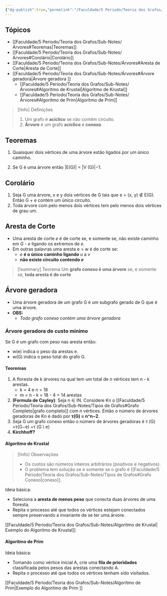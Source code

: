 ```yaml
---
{"dg-publish":true,"permalink":"/Faculdade/5 Periodo/Teoria dos Grafos/Sub-Notes/Árvores/","created":"2024-08-06T08:23:31.502-03:00"}
---
```


## Tópicos
- [[Faculdade/5 Periodo/Teoria dos Grafos/Sub-Notes/Árvores#Teoremas\|Teoremas]]
- [[Faculdade/5 Periodo/Teoria dos Grafos/Sub-Notes/Árvores#Corolário\|Corolário]]
- [[Faculdade/5 Periodo/Teoria dos Grafos/Sub-Notes/Árvores#Aresta de Corte\|Aresta de Corte]]
- [[Faculdade/5 Periodo/Teoria dos Grafos/Sub-Notes/Árvores#Árvore geradora\|Árvore geradora ]]
	- [[Faculdade/5 Periodo/Teoria dos Grafos/Sub-Notes/Árvores#Algoritmo de Krustal\|Algoritmo de Krustal]]
	- [[Faculdade/5 Periodo/Teoria dos Grafos/Sub-Notes/Árvores#Algoritmo de Prim\|Algoritmo de Prim]]
> [!info]  Definições
> 1. Um grafo é **acíclico** se não contém circuito.
> 2. **Árvore** é um grafo **acíclico** e **conexo**.

## Teoremas
1. Quaisquer dois vértices de uma árvore estão ligados por um único caminho.
   
2. Se G é uma árvore então |E(G)| = |V (G)|−1.

## Corolário
1. Seja G uma árvore, x e y dois vértices de G tais que e = (x, y) ∉ E(G). Então G + e contém um único circuito.
2.  Toda árvore com pelo menos dois vértices tem pelo menos dois vértices de grau um.

## Aresta de Corte
- Uma aresta de corte *e* é de corte se, e somente se, não existe caminho em *G - e* ligando os extremos de *e*.
 -  Em outras palavras uma aresta e = w é de corte se:
	 - *e* **é o único caminho ligando** *u* a *v*
	 - **não existe circuito contendo *e***

> [!summary] Teorema
> Um **grafo conexo é uma árvore** se, e somente se, **toda aresta é de corte**

## Árvore geradora 
- Uma árvore geradora de um grafo G é um subgrafo gerado de G que é uma árvore.
- **OBS:**
	- *Todo grafo conexo contém uma árvore geradora*

### Árvore geradora  de custo mínimo
Se G é um grafo com peso nas aresta então:
- w(e) indica o peso da arestas e.
- w(G) indica o peso total do grafo G.

#### Teoremas
1. A floresta de k árvores na qual tem um total de n vértices tem n - k arestas.
	- k = 4 e n = 18
	- m = n - k = 18 - 4 = 14 arestas
1. **(Formula de Cayley)**: Seja n ∈ IN. Considere Kn o [[Faculdade/5 Periodo/Teoria dos Grafos/Sub-Notes/Tipos de Grafos#Grafo Completo\|grafo completo]] com n vértices. Então o número de árvores geradoras de Kn é dado por **τ(G) = n^n−2**.
2. Seja G um grafo conexo então o número de árvores geradoras é τ (G) =τ(G−e) +τ (G \ e)
3. **Kirchhoff?**


#### Algoritmo de Krustal
> [!info] Observações  
> - Os custos são números inteiros arbitrários (positivos e negativos).
> - O problema tem solução se e somente se o grafo é [[Faculdade/5 Periodo/Teoria dos Grafos/Sub-Notes/Tipos de Grafos#Grafo Conexo\|conexo]].

Ideia básica:
- Seleciona a **aresta de menos peso** que conecta duas árvores de uma floresta.
- Repita o processo até que todos os vértices estejam conectados sempre preservando a invariante de se ter uma árvore.

[[Faculdade/5 Periodo/Teoria dos Grafos/Sub-Notes/Algoritmo de Krustal\| Exemplo do Algoritmo de Krustal]]

#### Algoritmo de Prim

Ideia básica:
- Tomando como vértice inicial A, crie uma **fila de prioridades** classificada pelos pesos das arestas conectando A.
- Repita o processo até que todos os vértices tenham sido visitados.

[[Faculdade/5 Periodo/Teoria dos Grafos/Sub-Notes/Algoritmo de Prim\|Exemplo do Algoritmo de Prim ]]